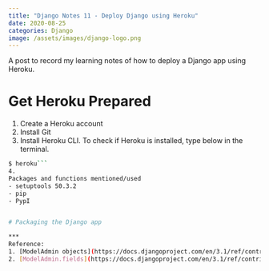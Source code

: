 ```yaml
---
title: "Django Notes 11 - Deploy Django using Heroku"
date: 2020-08-25
categories: Django
image: /assets/images/django-logo.png
---
```

<!--excerpt.start-->
A post to record my learning notes of how to deploy a Django app using Heroku. <!--excerpt.end-->

# Get Heroku Prepared
1.	Create a Heroku account
2. 	Install Git
3.	Install Heroku CLI. To check if Heroku is installed, type below in the terminal.
```sh
$ heroku```  
4.	
Packages and functions mentioned/used 
- setuptools 50.3.2
- pip 
- PypI


# Packaging the Django app

***
Reference:   
1. [ModelAdmin objects](https://docs.djangoproject.com/en/3.1/ref/contrib/admin/#django.contrib.admin.ModelAdmin){:target="\_blank"}  
2. [ModelAdmin.fields](https://docs.djangoproject.com/en/3.1/ref/contrib/admin/#django.contrib.admin.ModelAdmin){:target="\_blank"}  